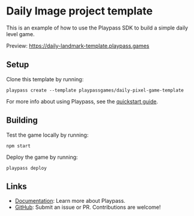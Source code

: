 # Daily Image project template

This is an example of how to use the Playpass SDK to build a simple daily level game.

Preview: https://daily-landmark-template.playpass.games

## Setup

Clone this template by running:

```shell
playpass create --template playpassgames/daily-pixel-game-template
```

For more info about using Playpass, see the [quickstart guide](https://docs.playpass.games/).

## Building

Test the game locally by running:

```shell
npm start
```

Deploy the game by running:

```shell
playpass deploy
```

## Links

- [Documentation](https://playpass.games): Learn more about Playpass.
- [GitHub](https://github.com/playpassgames/playpass): Submit an issue or PR. Contributions are welcome!
